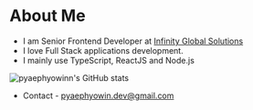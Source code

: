 # About Me
- I am Senior Frontend Developer at [Infinity Global Solutions](https://www.infinityglobals.com/)
- I love Full Stack applications development.
- I mainly use TypeScript, ReactJS and Node.js


![pyaephyowinn's GitHub stats](https://pyaephyowin-github-readme-stats.vercel.app/api?username=pyaephyowinn&theme=tokyonight)

- Contact - pyaephyowin.dev@gmail.com
